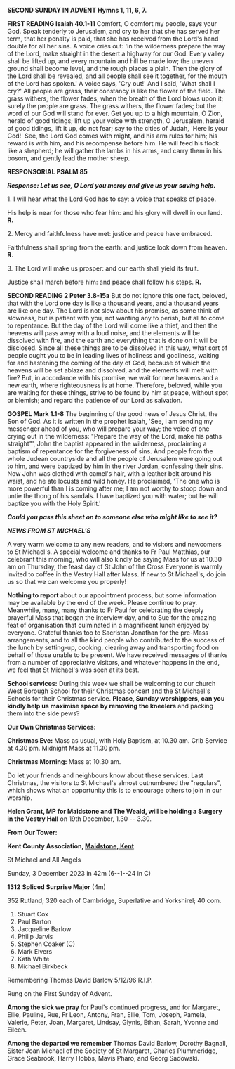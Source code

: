 **SECOND SUNDAY IN ADVENT Hymns 1, 11, 6, 7.**

**FIRST READING Isaiah 40.1-11** Comfort, O comfort my people, says your
God. Speak tenderly to Jerusalem, and cry to her that she has served her
term, that her penalty is paid, that she has received from the Lord's
hand double for all her sins. A voice cries out: 'In the wilderness
prepare the way of the Lord, make straight in the desert a highway for
our God. Every valley shall be lifted up, and every mountain and hill be
made low; the uneven ground shall become level, and the rough places a
plain. Then the glory of the Lord shall be revealed, and all people
shall see it together, for the mouth of the Lord has spoken.' A voice
says, 'Cry out!' And I said, 'What shall I cry?' All people are grass,
their constancy is like the flower of the field. The grass withers, the
flower fades, when the breath of the Lord blows upon it; surely the
people are grass. The grass withers, the flower fades; but the word of
our God will stand for ever. Get you up to a high mountain, O Zion,
herald of good tidings; lift up your voice with strength, O Jerusalem,
herald of good tidings, lift it up, do not fear; say to the cities of
Judah, 'Here is your God!' See, the Lord God comes with might, and his
arm rules for him; his reward is with him, and his recompense before
him. He will feed his flock like a shepherd; he will gather the lambs in
his arms, and carry them in his bosom, and gently lead the mother sheep.

**RESPONSORIAL PSALM 85**

***Response: Let us see, O Lord you mercy and give us your saving
help.***

1\. I will hear what the Lord God has to say: a voice that speaks of
peace.

His help is near for those who fear him: and his glory will dwell in our
land. **R.**

2\. Mercy and faithfulness have met: justice and peace have embraced.

Faithfulness shall spring from the earth: and justice look down from
heaven. **R.**

3\. The Lord will make us prosper: and our earth shall yield its fruit.

Justice shall march before him: and peace shall follow his steps. **R.**

**SECOND READING 2 Peter 3.8-15a** But do not ignore this one fact,
beloved, that with the Lord one day is like a thousand years, and a
thousand years are like one day. The Lord is not slow about his promise,
as some think of slowness, but is patient with you, not wanting any to
perish, but all to come to repentance. But the day of the Lord will come
like a thief, and then the heavens will pass away with a loud noise, and
the elements will be dissolved with fire, and the earth and everything
that is done on it will be disclosed. Since all these things are to be
dissolved in this way, what sort of people ought you to be in leading
lives of holiness and godliness, waiting for and hastening the coming of
the day of God, because of which the heavens will be set ablaze and
dissolved, and the elements will melt with fire? But, in accordance with
his promise, we wait for new heavens and a new earth, where
righteousness is at home. Therefore, beloved, while you are waiting for
these things, strive to be found by him at peace, without spot or
blemish; and regard the patience of our Lord as salvation.

**GOSPEL Mark 1.1-8** The beginning of the good news of Jesus Christ,
the Son of God. As it is written in the prophet Isaiah, 'See, I am
sending my messenger ahead of you, who will prepare your way; the voice
of one crying out in the wilderness: "Prepare the way of the Lord, make
his paths straight"', John the baptist appeared in the wilderness,
proclaiming a baptism of repentance for the forgiveness of sins. And
people from the whole Judean countryside and all the people of Jerusalem
were going out to him, and were baptized by him in the river Jordan,
confessing their sins. Now John was clothed with camel's hair, with a
leather belt around his waist, and he ate locusts and wild honey. He
proclaimed, 'The one who is more powerful than I is coming after me; I
am not worthy to stoop down and untie the thong of his sandals. I have
baptized you with water; but he will baptize you with the Holy Spirit.'

***Could you pass this sheet on to someone else who might like to see
it?***

***NEWS FROM ST MICHAEL\'S***

A very warm welcome to any new readers, and to visitors and newcomers to
St Michael\'s. A special welcome and thanks to Fr Paul Matthias, our
celebrant this morning, who will also kindly be saying Mass for us at
10.30 am on Thursday, the feast day of St John of the Cross Everyone is
warmly invited to coffee in the Vestry Hall after Mass. If new to St
Michael\'s, do join us so that we can welcome you properly!

**Nothing to report** about our appointment process, but some
information may be available by the end of the week. Please continue to
pray. Meanwhile, many, many thanks to Fr Paul for celebrating the deeply
prayerful Mass that began the interview day, and to Sue for the amazing
feat of organisation that culminated in a magnificent lunch enjoyed by
everyone. Grateful thanks too to Sacristan Jonathan for the pre-Mass
arrangements, and to all the kind people who contributed to the success
of the lunch by setting-up, cooking, clearing away and transporting food
on behalf of those unable to be present. We have received messages of
thanks from a number of appreciative visitors, and whatever happens in
the end, we feel that St Michael\'s was seen at its best.

**School services:** During this week we shall be welcoming to our
church West Borough School for their Christmas concert and the St
Michael\'s Schools for their Christmas service. **Please, Sunday
worshippers, can you kindly help us maximise space by removing the
kneelers** and packing them into the side pews?

**Our Own Christmas Services:**

**Christmas Eve:** Mass as usual, with Holy Baptism, at 10.30 am. Crib
Service at 4.30 pm. Midnight Mass at 11.30 pm.

**Christmas Morning:** Mass at 10.30 am.

Do let your friends and neighbours know about these services. Last
Christmas, the visitors to St Michael\'s almost outnumbered the
"regulars", which shows what an opportunity this is to encourage others
to join in our worship.

**Helen Grant, MP for Maidstone and The Weald, will be holding a
Surgery** **in the Vestry Hall** on 19th December, 1.30 -- 3.30.

**From Our Tower:**

**Kent County Association, [Maidstone,
Kent](https://dove.cccbr.org.uk/tower/12644#_blank)**

St Michael and All Angels

Sunday, 3 December 2023 in 42m (6--1--24 in C)

**1312** **Spliced Surprise Major** (4m)

352 Rutland; 320 each of Cambridge, Superlative and Yorkshirel; 40 com.

1. Stuart Cox
2. Paul Barton
3. Jacqueline Barlow
4. Philip Jarvis
5. Stephen Coaker (C)
6. Mark Elvers
7. Kath White
8. Michael Birkbeck

Remembering Thomas David Barlow 5/12/96 R.I.P.

Rung on the First Sunday of Advent.

**Among the sick we pray** for Paul\'s continued progress, and for
Margaret, Ellie, Pauline, Rue, Fr Leon, Antony, Fran, Ellie, Tom,
Joseph, Pamela, Valerie, Peter, Joan, Margaret, Lindsay, Glynis, Ethan,
Sarah, Yvonne and Eileen.

**Among the departed we remember** Thomas David Barlow, Dorothy Bagnall,
Sister Joan Michael of the Society of St Margaret, Charles Plummeridge,
Grace Seabrook, Harry Hobbs, Mavis Pharo, and Georg Sadowski.
